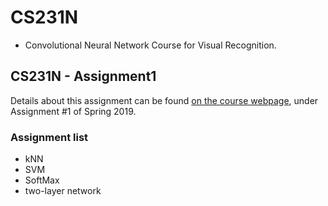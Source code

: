 # CS231N

- Convolutional Neural Network Course for Visual Recognition.

## CS231N - Assignment1

Details about this assignment can be found [on the course webpage](http://cs231n.github.io/), under Assignment #1 of Spring 2019.

### Assignment list

- kNN
- SVM
- SoftMax
- two-layer network
